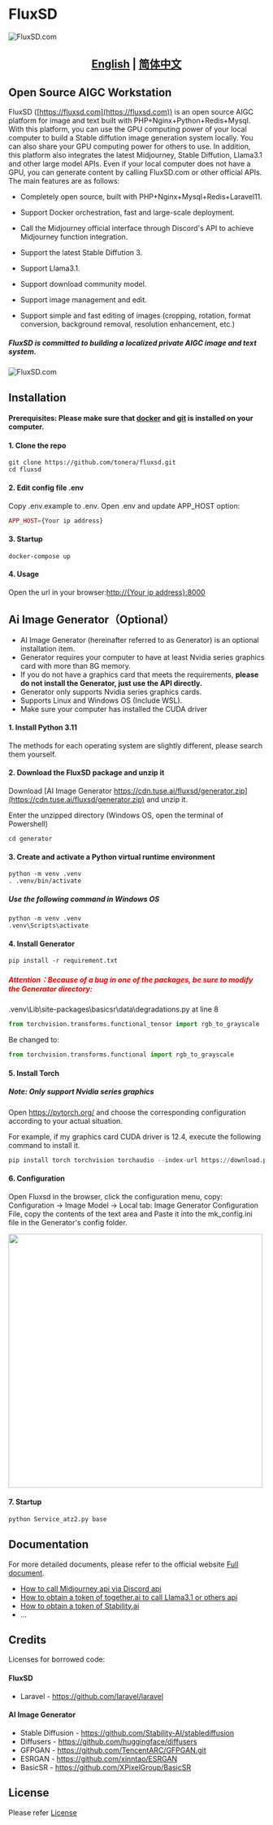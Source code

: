 # FluxSD
![FluxSD.com](assets/home.jpeg)

## <div align="center"><b><a href="README.md">English</a> | <a href="README-zh-CN.md">简体中文</a></b></div>

## Open Source AIGC Workstation

FluxSD ([https://fluxsd.com](https://fluxsd.com)) is an open source AIGC platform for image and text built with PHP+Nginx+Python+Redis+Mysql. With this platform, you can use the GPU computing power of your local computer to build a Stable diffution image generation system locally. You can also share your GPU computing power for others to use. In addition, this platform also integrates the latest Midjourney, Stable Diffution, Llama3.1 and other large model APIs. Even if your local computer does not have a GPU, you can generate content by calling FluxSD.com or other official APIs. The main features are as follows:

- Completely open source, built with PHP+Nginx+Mysql+Redis+Laravel11.

- Support Docker orchestration, fast and large-scale deployment.

- Call the Midjourney official interface through Discord's API to achieve Midjourney function integration.

- Support the latest Stable Diffution 3.

- Support Llama3.1.

- Support download community model.

- Support image management and edit.

- Support simple and fast editing of images (cropping, rotation, format conversion, background removal, resolution enhancement, etc.)


##### FluxSD is committed to building a localized private AIGC image and text system.

![FluxSD.com](assets/banner.jpg)

## Installation

#### Prerequisites: Please make sure that [docker](https://www.docker.com/) and [git](https://git-scm.com/) is installed on your computer.

#### 1. Clone the repo 
```shell
git clone https://github.com/tonera/fluxsd.git
cd fluxsd
```

#### 2. Edit config file .env
Copy .env.example to .env. Open .env and update APP_HOST option: 
```php
APP_HOST={Your ip address}
```
#### 3. Startup
```shell
docker-compose up
```
#### 4. Usage
Open the url in your browser:[http://{Your ip address}:8000](http://localhost:8000)

## Ai Image Generator（Optional）
- AI Image Generator (hereinafter referred to as Generator) is an optional installation item.
- Generator requires your computer to have at least Nvidia series graphics card with more than 8G memory.
- If you do not have a graphics card that meets the requirements, <b>please do not install the Generator, just use the API directly.</b>
- Generator only supports Nvidia series graphics cards.
- Supports Linux and Windows OS (Include WSL).
- Make sure your computer has installed the CUDA driver

#### 1. Install Python 3.11
The methods for each operating system are slightly different, please search them yourself.

#### 2. Download the FluxSD package and unzip it
Download [AI Image Generator https://cdn.tuse.ai/fluxsd/generator.zip](https://cdn.tuse.ai/fluxsd/generator.zip) and unzip it.

Enter the unzipped directory (Windows OS, open the terminal of Powershell)

```
cd generator
```
#### 3. Create and activate a Python virtual runtime environment
```
python -m venv .venv
. .venv/bin/activate
```
##### Use the following command in Windows OS 
```
python -m venv .venv
.venv\Scripts\activate
```
#### 4. Install Generator
```
pip install -r requirement.txt
```

##### <div style="color: red;">Attention：Because of a bug in one of the packages, be sure to modify the Generator directory:</div>
.venv\Lib\site-packages\basicsr\data\degradations.py
at line 8
```python
from torchvision.transforms.functional_tensor import rgb_to_grayscale
```
Be changed to:
```python
from torchvision.transforms.functional import rgb_to_grayscale
```

#### 5. Install Torch
##### Note: Only support Nvidia series graphics

Open https://pytorch.org/ and choose the corresponding configuration according to your actual situation.

For example, if my graphics card CUDA driver is 12.4, execute the following command to install it.
```python
pip install torch torchvision torchaudio --index-url https://download.pytorch.org/whl/cu124
```

#### 6. Configuration

Open Fluxsd in the browser, click the configuration menu, copy: Configuration -> Image Model -> Local tab: Image Generator Configuration File, copy the contents of the text area and Paste it into the mk_config.ini file in the Generator's config folder.

<img src="assets/mk_config.png" width = "500" align=center />

#### 7. Startup
```python
python Service_atz2.py base
```

## Documentation

For more detailed documents, please refer to the official website [Full document](https://fluxsd.com/docs/cn/overview).
- [How to call Midjourney api via Discord api](https://fluxsd.com/docs/cn/midjourney)
- [How to obtain a token of together.ai to call Llama3.1 or others api](https://fluxsd.com/docs/cn/together)
- [How to obtain a token of Stability.ai](https://fluxsd.com/docs/cn/sd)
- ...

## Credits
Licenses for borrowed code:

#### FluxSD
- Laravel - https://github.com/laravel/laravel

#### AI Image Generator
- Stable Diffusion - https://github.com/Stability-AI/stablediffusion
- Diffusers - https://github.com/huggingface/diffusers
- GFPGAN - https://github.com/TencentARC/GFPGAN.git
- ESRGAN - https://github.com/xinntao/ESRGAN
- BasicSR - https://github.com/XPixelGroup/BasicSR

## License

Please refer [License](https://fluxsd.com/docs/cn/license)
